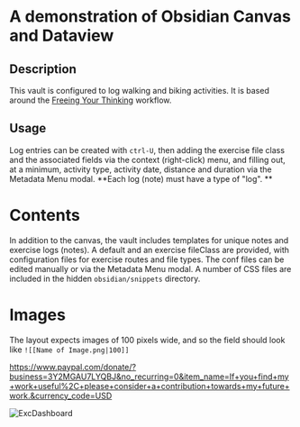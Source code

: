 # A demonstration of Obsidian Canvas and Dataview

## Description

This vault is configured to log walking and biking activities. It is based around the [Freeing Your Thinking](https://biscotty.online/blogs/freeing-your-thinking-part-1) workflow. 

## Usage

Log entries can be created with `ctrl-U`, then adding the exercise file class and the associated fields via the context (right-click) menu, and filling out, at a minimum, activity type, activity date, distance and duration via the Metadata Menu modal. **Each log (note) must have a type of "log". **

# Contents

In addition to the canvas, the vault includes templates for unique notes and exercise logs (notes). A default and an exercise fileClass are provided, with configuration files for exercise routes and file types. The conf files can be edited manually or via the Metadata Menu modal. A number of CSS files are included in the hidden `obsidian/snippets` directory.

# Images

The layout expects images of 100 pixels wide, and so the field should look like `![[Name of Image.png|100]]` 

https://www.paypal.com/donate/?business=3Y2MGAU7LYQBJ&no_recurring=0&item_name=If+you+find+my+work+useful%2C+please+consider+a+contribution+towards+my+future+work.&currency_code=USD

![ExcDashboard](https://github.com/biscotty666/Obsidian-Exercise-Dashboard/assets/107413839/7abb1fd4-96b7-4844-8ae0-1827c4552c28)

